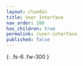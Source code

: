 ```yaml
---
layout: cluedin
title: User Interface
nav_order: 100
has_children: true
permalink: /user-interface
published: false
---
```


{: .fs-6 .fw-300 }
